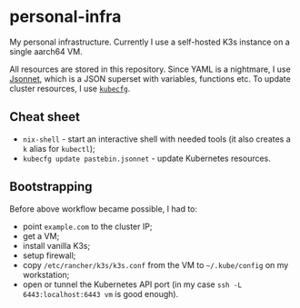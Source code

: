 # personal-infra

My personal infrastructure.
Currently I use a self-hosted K3s instance on a single aarch64 VM.

All resources are stored in this repository.
Since YAML is a nightmare, I use [Jsonnet](https://jsonnet.org/), which is a JSON superset with variables, functions etc.
To update cluster resources, I use [`kubecfg`](https://github.com/bitnami/kubecfg).

## Cheat sheet

* `nix-shell` - start an interactive shell with needed tools (it also creates a `k` alias for `kubectl`);
* `kubecfg update pastebin.jsonnet` - update Kubernetes resources.

## Bootstrapping

Before above workflow became possible, I had to:

- point `example.com` to the cluster IP;
- get a VM;
- install vanilla K3s;
- setup firewall;
- copy `/etc/rancher/k3s/k3s.conf` from the VM to `~/.kube/config` on my workstation;
- open or tunnel the Kubernetes API port (in my case `ssh -L 6443:localhost:6443 vm` is good enough).

